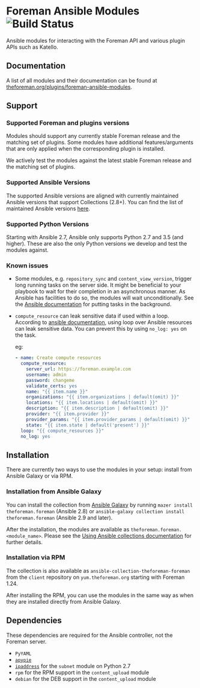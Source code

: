 # Foreman Ansible Modules ![Build Status](https://github.com/theforeman/foreman-ansible-modules/workflows/CI/badge.svg)

Ansible modules for interacting with the Foreman API and various plugin APIs such as Katello.

## Documentation

A list of all modules and their documentation can be found at [theforeman.org/plugins/foreman-ansible-modules](https://theforeman.org/plugins/foreman-ansible-modules/).

## Support

### Supported Foreman and plugins versions

Modules should support any currently stable Foreman release and the matching set of plugins.
Some modules have additional features/arguments that are only applied when the corresponding plugin is installed.

We actively test the modules against the latest stable Foreman release and the matching set of plugins.

### Supported Ansible Versions

The supported Ansible versions are aligned with currently maintained Ansible versions that support Collections (2.8+).
You can find the list of maintained Ansible versions [here](https://docs.ansible.com/ansible/latest/reference_appendices/release_and_maintenance.html#release-status).

### Supported Python Versions

Starting with Ansible 2.7, Ansible only supports Python 2.7 and 3.5 (and higher). These are also the only Python versions we develop and test the modules against.

### Known issues

* Some modules, e.g. `repository_sync` and `content_view_version`, trigger long running tasks on the server side. It might be beneficial to your playbook to wait for their completion in an asynchronous manner.
  As Ansible has facilities to do so, the modules will wait unconditionally. See the [Ansible documentation](https://docs.ansible.com/ansible/latest/user_guide/playbooks_async.html) for putting tasks in the background.

* `compute_resource` can leak sensitive data if used within a loop. According to [ansible documentation](https://docs.ansible.com/ansible/latest/user_guide/playbooks_loops.html), using loop over Ansible resources can leak sensitive data. You can prevent this by using `no_log: yes` on the task.
  
  eg:
   ```yaml
   - name: Create compute resources
     compute_resource:
       server_url: https://foreman.example.com
       username: admin
       password: changeme
       validate_certs: yes
       name: "{{ item.name }}"
       organizations: "{{ item.organizations | default(omit) }}"
       locations: "{{ item.locations | default(omit) }}"
       description: "{{ item.description | default(omit) }}"
       provider: "{{ item.provider }}"
       provider_params: "{{ item.provider_params | default(omit) }}"
       state: "{{ item.state | default('present') }}"
     loop: "{{ compute_resources }}"
     no_log: yes
   ```

## Installation

There are currently two ways to use the modules in your setup: install from Ansible Galaxy or via RPM.

### Installation from Ansible Galaxy

You can install the collection from [Ansible Galaxy](https://galaxy.ansible.com/theforeman/foreman) by running `mazer install theforeman.foreman` (Ansible 2.8) or `ansible-galaxy collection install theforeman.foreman` (Ansible 2.9 and later).

After the installation, the modules are available as `theforeman.foreman.<module_name>`. Please see the [Using Ansible collections documentation](https://docs.ansible.com/ansible/devel/user_guide/collections_using.html) for further details.

### Installation via RPM

The collection is also available as `ansible-collection-theforeman-foreman` from the `client` repository on `yum.theforeman.org` starting with Foreman 1.24.

After installing the RPM, you can use the modules in the same way as when they are installed directly from Ansible Galaxy.

## Dependencies

These dependencies are required for the Ansible controller, not the Foreman server. 

* `PyYAML`
* [`apypie`](https://pypi.org/project/apypie/)
* [`ipaddress`](https://pypi.org/project/ipaddress/) for the `subnet` module on Python 2.7
* `rpm` for the RPM support in the `content_upload` module
* `debian` for the DEB support in the `content_upload` module
